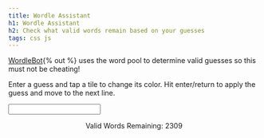```yaml
---
title: Wordle Assistant
h1: Wordle Assistant
h2: Check what valid words remain based on your guesses
tags: css js
---
```

[WordleBot](https://www.nytimes.com/interactive/2022/upshot/wordle-bot.html){% out %} uses the word pool to determine valid guesses so this must not be cheating!

Enter a guess and tap a tile to change its color. Hit enter/return to apply the guess and move to the next line.

<div class="grid">
  <div class="tile" data-guess-status="1" id="11"></div>
  <div class="tile" data-guess-status="1" id="12"></div>
  <div class="tile" data-guess-status="1" id="13"></div>
  <div class="tile" data-guess-status="1" id="14"></div>
  <div class="tile" data-guess-status="1" id="15"></div>
  <div class="tile" id="21"></div>
  <div class="tile" id="22"></div>
  <div class="tile" id="23"></div>
  <div class="tile" id="24"></div>
  <div class="tile" id="25"></div>
  <div class="tile" id="31"></div>
  <div class="tile" id="32"></div>
  <div class="tile" id="33"></div>
  <div class="tile" id="34"></div>
  <div class="tile" id="35"></div>
  <div class="tile" id="41"></div>
  <div class="tile" id="42"></div>
  <div class="tile" id="43"></div>
  <div class="tile" id="44"></div>
  <div class="tile" id="45"></div>
  <div class="tile" id="51"></div>
  <div class="tile" id="52"></div>
  <div class="tile" id="53"></div>
  <div class="tile" id="54"></div>
  <div class="tile" id="55"></div>
  <div class="tile" id="61"></div>
  <div class="tile" id="62"></div>
  <div class="tile" id="63"></div>
  <div class="tile" id="64"></div>
  <div class="tile" id="65"></div>
</div>

<input type="text" class="dummy" id="dummy">

<p id="remaining" style="text-align: center;">Valid Words Remaining: 2309</p>
<div class="word-list" id="word-list"></div>